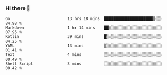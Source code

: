 ### Hi there 👋

<!--
**yeya24/yeya24** is a ✨ _special_ ✨ repository because its `README.md` (this file) appears on your GitHub profile.

Here are some ideas to get you started:

- 🔭 I’m currently working on ...
- 🌱 I’m currently learning ...
- 👯 I’m looking to collaborate on ...
- 🤔 I’m looking for help with ...
- 💬 Ask me about ...
- 📫 How to reach me: ...
- 😄 Pronouns: ...
- ⚡ Fun fact: ...
-->

<!--START_SECTION:waka-->

```text
Go                         13 hrs 18 mins  █████████████████████▒░░░   84.98 %
Markdown                   1 hr 14 mins    ██░░░░░░░░░░░░░░░░░░░░░░░   07.95 %
Kotlin                     39 mins         █░░░░░░░░░░░░░░░░░░░░░░░░   04.25 %
YAML                       13 mins         ▒░░░░░░░░░░░░░░░░░░░░░░░░   01.41 %
Text                       4 mins          ░░░░░░░░░░░░░░░░░░░░░░░░░   00.49 %
Shell Script               3 mins          ░░░░░░░░░░░░░░░░░░░░░░░░░   00.42 %
```

<!--END_SECTION:waka-->
